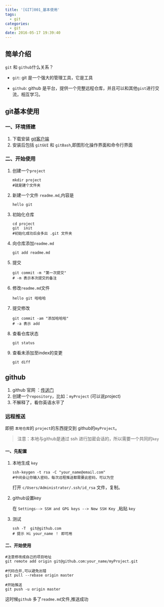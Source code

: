 ```yaml
---
title: '[GIT]001_基本使用'
tags:
  - git
categories:
  - git
date: 2016-05-17 19:39:40
---
```

## 简单介绍

`git` 和 `github`什么关系？

- `git`: git 是一个强大的管理工具，它是工具

- `github`: github 是平台，提供一个完整远程仓库，并且可以和其他`gist`进行交流，相互学习。

## git基本使用
### 一、环境搭建

1. 下载安装  [git客户端](https://git-scm.com/downloads)
2. 安装后包括 `gitGUI` 和 `gitBash`,即图形化操作界面和命令行界面

### 二、开始使用

1. 创建一个`project`

	```
	mkdir project
	#就是建个文件夹
	```

2. 新建一个文件 `readme.md`,内容是

	```
	hello git
	```

3. 初始化仓库
	```
	cd project
	git  init
	#初始化成功后会多出 .git 文件夹
	```

4. 向仓库添加`readme.md`
	```
	git add readme.md
	```
5. 提交
	```
	git commit -m "第一次提交"
	# -m 表示本次提交的备注
	```
6. 修改`readme.md`文件
	```
	hello git 哈哈哈
	```
7. 提交修改
	```
	git commit -am "添加哈哈哈"
	# -a 表示 add 
	```
8. 查看仓库状态
	```
	git status
	```
9. 查看未添加至index的变更
	```
	git diff
	```


## github 

1. github 官网 ：[传送门](https://github.com/)
2. 创建一个`repository`，比如：`myProject` (可以说project)
3. 不解释了，看你英语水平了

### 远程推送

即把 `本地仓库`的 `project`的东西提交到 github的`myProject`。

> 注意：本地与github是通过 ssh 进行加密会话的，所以需要一个共同的`key`

#### 一、先配置

1. 本地生成 `key`
	```
	ssh-keygen -t rsa -C "your_name@email.com"
	#中间会让你输入密码，每次远程推送都需要此密码，可以为空
	```
	打开 `c/Users/Administrator/.ssh/id_rsa` 文件，复制。

2. github设置key

	在 `Settings--> SSH and GPG keys --> New SSH Key `,粘贴 `key`

3. 测试
	```
	ssh -T  git@github.com
	# 提示 Hi your_name ！ 即可用
	```
#### 二、开始使用

```
#注意修改成自己的项目地址
git remote add origin git@github.com:your_name/myProject.git

#代码合并,可以避免出错
git pull --rebase origin master

#开始推送
git push -u origin master
```

这时候`github` 多了`readme.md`文件,推送成功

